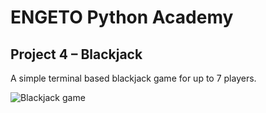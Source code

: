 # **ENGETO Python Academy**
## **Project 4 – Blackjack**
A simple terminal based blackjack game for up to 7 players.

![Blackjack game](https://i.ibb.co/k0Pp3K4/epa-p4-img1.png)
